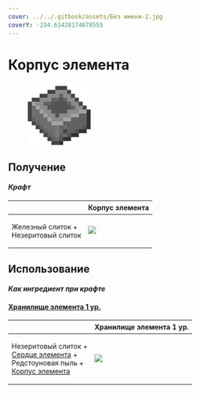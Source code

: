 ```yaml
---
cover: ../../.gitbook/assets/Без имени-2.jpg
coverY: -234.63428174878555
---
```


# Корпус элемента

<figure><img src="../../.gitbook/assets/item_cell_housing_128.png" alt=""><figcaption></figcaption></figure>

## Получение

#### _Крафт_

| ㅤ                                              |  Корпус элемента                                   |
| ---------------------------------------------- | -------------------------------------------------- |
| <p>Железный слиток +<br>Незеритовый слиток</p> | ![](../../.gitbook/assets/item\_cell\_housing.png) |

## Использование

#### _Как ингредиент при крафте_

#### [Хранилище элемента 1 ур.](item_storage_cell_1k.md)

| ㅤ                                                                                                                                                        |  Хранилище элемента 1 ур.                              |
| -------------------------------------------------------------------------------------------------------------------------------------------------------- | ------------------------------------------------------ |
| <p>Незеритовый слиток +<br><a href="item_life.md">Сердце элемента</a> +<br>Редстоуновая пыль +<br><a href="item_cell_housing.md">Корпус элемента</a></p> | ![](../../.gitbook/assets/item\_storage\_cell\_1k.png) |

